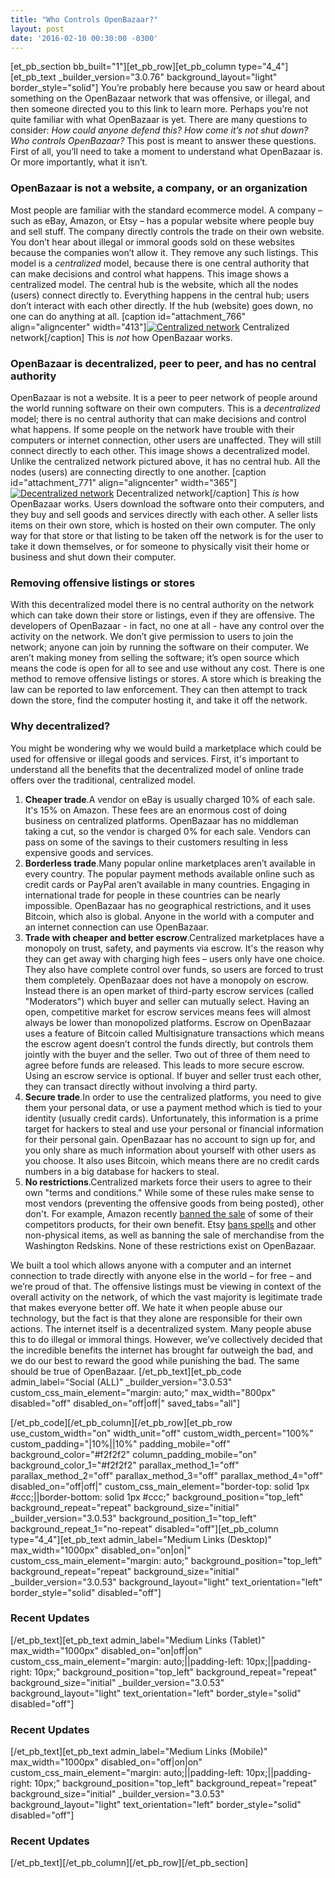```yaml
---
title: "Who Controls OpenBazaar?" 
layout: post
date: '2016-02-10 00:30:00 -0300'
---
```

        
\[et\_pb\_section bb\_built="1"\]\[et\_pb\_row\]\[et\_pb\_column type="4\_4"\]\[et\_pb\_text \_builder\_version="3.0.76" background\_layout="light" border\_style="solid"\] You’re probably here because you saw or heard about something on the OpenBazaar network that was offensive, or illegal, and then someone directed you to this link to learn more. Perhaps you’re not quite familiar with what OpenBazaar is yet. There are many questions to consider: _How could anyone defend this? How come it’s not shut down? Who controls OpenBazaar?_ This post is meant to answer these questions. First of all, you’ll need to take a moment to understand what OpenBazaar is. Or more importantly, what it isn’t.

### OpenBazaar is not a website, a company, or an organization

Most people are familiar with the standard ecommerce model. A company – such as eBay, Amazon, or Etsy – has a popular website where people buy and sell stuff. The company directly controls the trade on their own website. You don’t hear about illegal or immoral goods sold on these websites because the companies won’t allow it. They remove any such listings. This model is a _centralized_ model, because there is one central authority that can make decisions and control what happens. This image shows a centralized model. The central hub is the website, which all the nodes (users) connect directly to. Everything happens in the central hub; users don’t interact with each other directly. If the hub (website) goes down, no one can do anything at all. \[caption id="attachment_766" align="aligncenter" width="413"\][![Centralized network](https://blog.openbazaar.org/wp-content/uploads/2016/01/Centralized-network.png)](https://blog.openbazaar.org/wp-content/uploads/2016/01/Centralized-network.png) Centralized network\[/caption\] This is _not_ how OpenBazaar works.

### OpenBazaar is decentralized, peer to peer, and has no central authority

OpenBazaar is not a website. It is a peer to peer network of people around the world running software on their own computers. This is a _decentralized_ model; there is no central authority that can make decisions and control what happens. If some people on the network have trouble with their computers or internet connection, other users are unaffected. They will still connect directly to each other. This image shows a decentralized model. Unlike the centralized network pictured above, it has no central hub. All the nodes (users) are connecting directly to one another. \[caption id="attachment_771" align="aligncenter" width="365"\][![Decentralized network](https://blog.openbazaar.org/wp-content/uploads/2016/01/Decentralized-network-1.png)](https://blog.openbazaar.org/wp-content/uploads/2016/01/Decentralized-network-1.png) Decentralized network\[/caption\] This _is_ how OpenBazaar works. Users download the software onto their computers, and they buy and sell goods and services directly with each other. A seller lists items on their own store, which is hosted on their own computer. The only way for that store or that listing to be taken off the network is for the user to take it down themselves, or for someone to physically visit their home or business and shut down their computer.

### Removing offensive listings or stores

With this decentralized model there is no central authority on the network which can take down their store or listings, even if they are offensive. The developers of OpenBazaar - in fact, no one at all - have any control over the activity on the network. We don’t give permission to users to join the network; anyone can join by running the software on their computer. We aren’t making money from selling the software; it’s open source which means the code is open for all to see and use without any cost. There is one method to remove offensive listings or stores. A store which is breaking the law can be reported to law enforcement. They can then attempt to track down the store, find the computer hosting it, and take it off the network.

### Why decentralized?

You might be wondering why we would build a marketplace which could be used for offensive or illegal goods and services. First, it's important to understand all the benefits that the decentralized model of online trade offers over the traditional, centralized model.

1.  **Cheaper trade**.A vendor on eBay is usually charged 10% of each sale. It's 15% on Amazon. These fees are an enormous cost of doing business on centralized platforms. OpenBazaar has no middleman taking a cut, so the vendor is charged 0% for each sale. Vendors can pass on some of the savings to their customers resulting in less expensive goods and services.
2.  **Borderless trade**.Many popular online marketplaces aren’t available in every country. The popular payment methods available online such as credit cards or PayPal aren’t available in many countries. Engaging in international trade for people in these countries can be nearly impossible. OpenBazaar has no geographical restrictions, and it uses Bitcoin, which also is global. Anyone in the world with a computer and an internet connection can use OpenBazaar.
3.  **Trade with cheaper and better escrow**.Centralized marketplaces have a monopoly on trust, safety, and payments via escrow. It's the reason why they can get away with charging high fees – users only have one choice. They also have complete control over funds, so users are forced to trust them completely. OpenBazaar does not have a monopoly on escrow. Instead there is an open market of third-party escrow services (called "Moderators") which buyer and seller can mutually select. Having an open, competitive market for escrow services means fees will almost always be lower than monopolized platforms. Escrow on OpenBazaar uses a feature of Bitcoin called Multisignature transactions which means the escrow agent doesn’t control the funds directly, but controls them jointly with the buyer and the seller. Two out of three of them need to agree before funds are released. This leads to more secure escrow. Using an escrow service is optional. If buyer and seller trust each other, they can transact directly without involving a third party.
4.  **Secure trade**.In order to use the centralized platforms, you need to give them your personal data, or use a payment method which is tied to your identity (usually credit cards). Unfortunately, this information is a prime target for hackers to steal and use your personal or financial information for their personal gain. OpenBazaar has no account to sign up for, and you only share as much information about yourself with other users as you choose. It also uses Bitcoin, which means there are no credit cards numbers in a big database for hackers to steal.
5.  **No restrictions**.Centralized markets force their users to agree to their own "terms and conditions." While some of these rules make sense to most vendors (preventing the offensive goods from being posted), other don't. For example, Amazon recently [banned the sale](http://www.wired.com/2015/10/amazon-apple-tv-chromecast/) of some of their competitors products, for their own benefit. Etsy [bans spells](http://time.com/3929919/etsy-ban-spells/) and other non-physical items, as well as banning the sale of merchandise from the Washington Redskins. None of these restrictions exist on OpenBazaar.

We built a tool which allows anyone with a computer and an internet connection to trade directly with anyone else in the world – for free – and we’re proud of that. The offensive listings must be viewing in context of the overall activity on the network, of which the vast majority is legitimate trade that makes everyone better off. We hate it when people abuse our technology, but the fact is that they alone are responsible for their own actions. The internet itself is a decentralized system. Many people abuse this to do illegal or immoral things. However, we’ve collectively decided that the incredible benefits the internet has brought far outweigh the bad, and we do our best to reward the good while punishing the bad. The same should be true of OpenBazaar. \[/et\_pb\_text\]\[et\_pb\_code admin\_label="Social (ALL)" \_builder\_version="3.0.53" custom\_css\_main\_element="margin: auto;" max\_width="800px" disabled="off" disabled\_on="off|off|" saved\_tabs="all"\]<div width="100%" style="margin: 0 auto !important;"><!-- \[et\_pb\_line\_break\_holder\] --><!-- \[et\_pb\_line\_break\_holder\] --><div class="a2a\_kit a2a\_kit\_size\_32 a2a\_default\_style"><!-- \[et\_pb\_line\_break\_holder\] --> <a class="a2a\_button\_tumblr"></a><!-- \[et\_pb\_line\_break\_holder\] --> <a class="a2a\_button\_facebook"></a><!-- \[et\_pb\_line\_break\_holder\] --> <a class="a2a\_button\_twitter"></a><!-- \[et\_pb\_line\_break\_holder\] --> <a class="a2a\_dd" href="https://www.addtoany.com/share"></a><!-- \[et\_pb\_line\_break\_holder\] --></div><!-- \[et\_pb\_line\_break\_holder\] --><!-- \[et\_pb\_line\_break\_holder\] --><script async src="https://static.addtoany.com/menu/page.js"></script><!-- \[et\_pb\_line\_break\_holder\] --><!-- \[et\_pb\_line\_break\_holder\] --></div>\[/et\_pb\_code\]\[/et\_pb\_column\]\[/et\_pb\_row\]\[et\_pb\_row use\_custom\_width="on" width\_unit="off" custom\_width\_percent="100%" custom\_padding="|10%||10%" padding\_mobile="off" background\_color="#f2f2f2" column\_padding\_mobile="on" background\_color\_1="#f2f2f2" parallax\_method\_1="off" parallax\_method\_2="off" parallax\_method\_3="off" parallax\_method\_4="off" disabled\_on="off|off|" custom\_css\_main\_element="border-top: solid 1px #ccc;||border-bottom: solid 1px #ccc;" background\_position="top\_left" background\_repeat="repeat" background\_size="initial" \_builder\_version="3.0.53" background\_position\_1="top\_left" background\_repeat\_1="no-repeat" disabled="off"\]\[et\_pb\_column type="4\_4"\]\[et\_pb\_text admin\_label="Medium Links (Desktop)" max\_width="1000px" disabled\_on="on|on|" custom\_css\_main\_element="margin: auto;" background\_position="top\_left" background\_repeat="repeat" background\_size="initial" \_builder\_version="3.0.53" background\_layout="light" text\_orientation="left" border_style="solid" disabled="off"\]

### Recent Updates

\[/et\_pb\_text\]\[et\_pb\_text admin\_label="Medium Links (Tablet)" max\_width="1000px" disabled\_on="on|off|on" custom\_css\_main\_element="margin: auto;||padding-left: 10px;||padding-right: 10px;" background\_position="top\_left" background\_repeat="repeat" background\_size="initial" \_builder\_version="3.0.53" background\_layout="light" text\_orientation="left" border_style="solid" disabled="off"\]

### Recent Updates

\[/et\_pb\_text\]\[et\_pb\_text admin\_label="Medium Links (Mobile)" max\_width="1000px" disabled\_on="off|on|on" custom\_css\_main\_element="margin: auto;||padding-left: 10px;||padding-right: 10px;" background\_position="top\_left" background\_repeat="repeat" background\_size="initial" \_builder\_version="3.0.53" background\_layout="light" text\_orientation="left" border_style="solid" disabled="off"\]

### Recent Updates

\[/et\_pb\_text\]\[/et\_pb\_column\]\[/et\_pb\_row\]\[/et\_pb\_section\]